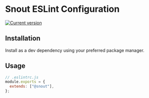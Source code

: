 # Snout ESLint Configuration

[![Current version][badge-version-image]][badge-version-link]

[badge-version-image]: https://img.shields.io/npm/v/@snout/eslint-config?label=%40snout%2Feslint-config&logo=npm&style=for-the-badge
[badge-version-link]: https://npmjs.com/package/@snout/eslint-config

## Installation

Install as a dev dependency using your preferred package manager.

## Usage

```js
// .eslintrc.js
module.exports = {
  extends: ["@snout"],
};
```
